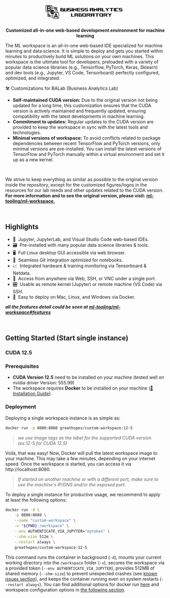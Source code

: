 <h1 align="center">
    <a href="https://github.com/anu7n/ml-workspace-custom" title="ML Workspace Customized Home">
    <img width=50% alt="" src="https://github.com/anu7n/ml-workspace-custom/blob/main/resources/branding/logo.png"> </a>
    <br>
</h1>

<p align="center">
    <strong>Customized all-in-one web-based development environment for machine learning</strong>
</p>

The ML workspace is an all-in-one web-based IDE specialized for machine learning and data science. It is simple to deploy and gets you started within minutes to productively build ML solutions on your own machines. This workspace is the ultimate tool for developers, preloaded with a variety of popular data science libraries (e.g., Tensorflow, PyTorch, Keras, Sklearn) and dev tools (e.g., Jupyter, VS Code, Tensorboard) perfectly configured, optimized, and integrated.

🛠 Customizations for BALab (Business Analytics Lab)
- **Self-maintained CUDA version:** Due to the original version not being updated for a long time, this customization ensures that the CUDA version is actively maintained and frequently updated, ensuring compatibility with the latest developments in machine learning.
- **Commitment to updates:** Regular updates to the CUDA version are provided to keep the workspace in sync with the latest tools and technologies.
- **Minimal versions of workspace:** To avoid conflicts related to package dependencies between recent TensorFlow and PyTorch versions, only minimal versions are pre-installed. You can install the latest versions of TensorFlow and PyTorch manually within a virtual environment and set it up as a new kernel.

<br>

We strive to keep everything as similar as possible to the original version inside the repository, except for the customized figures/logos in the resources for our lab needs and other updates related to the CUDA version. **For more information and to see the original version, please visit: [ml-tooling/ml-workspace.](https://github.com/ml-tooling/ml-workspace)**

<br>

## Highlights

- 💫&nbsp; Jupyter, JupyterLab, and Visual Studio Code web-based IDEs.
- 🗃&nbsp; Pre-installed with many popular data science libraries & tools.
- 🖥&nbsp; Full Linux desktop GUI accessible via web browser.
- 🔀&nbsp; Seamless Git integration optimized for notebooks.
- 📈&nbsp; Integrated hardware & training monitoring via Tensorboard & Netdata.
- 🚪&nbsp; Access from anywhere via Web, SSH, or VNC under a single port.
- 🎛&nbsp; Usable as remote kernel (Jupyter) or remote machine (VS Code) via SSH.
- 🐳&nbsp; Easy to deploy on Mac, Linux, and Windows via Docker.

***all the features detail could be seen at [ml-tooling/ml-workspace#features](https://github.com/ml-tooling/ml-workspace#features)***

<br>

## Getting Started (Start single instance)

### CUDA 12.5

### Prerequisites

- **CUDA Version 12.5** need to be installed on your machine (tested well on nvidia driver Version: 555.99)
- The workspace requires **Docker** to be installed on your machine ([📖 Installation Guide](https://docs.docker.com/install/#supported-platforms)).

### Deployment

Deploying a single workspace instance is as simple as:

```bash
docker run -p 8080:8080 greathopes/custom-workspace:12-5
```
> *we use image tags as the label for the supported CUDA version (ex:12-5 for CUDA 12.5)*

Voilà, that was easy! Now, Docker will pull the latest workspace image to your machine. This may take a few minutes, depending on your internet speed. Once the workspace is started, you can access it via http://localhost:8080.

> _If started on another machine or with a different port, make sure to use the machine's IP/DNS and/or the exposed port._

To deploy a single instance for productive usage, we recommend to apply at least the following options:

```bash
docker run -d \
    -p 8080:8080 \
    --name "custom-workspace" \
    -v "${PWD}:/workspace" \
    --env AUTHENTICATE_VIA_JUPYTER="mytoken" \
    --shm-size 512m \
    --restart always \
    greathopes/custom-workspace:12-5
```

This command runs the container in background (`-d`), mounts your current working directory into the `/workspace` folder (`-v`), secures the workspace via a provided token (`--env AUTHENTICATE_VIA_JUPYTER`), provides 512MB of shared memory (`--shm-size`) to prevent unexpected crashes (see [known issues section](https://github.com/ml-tooling/ml-workspace#known-issues)), and keeps the container running even on system restarts (`--restart always`). You can find additional options for docker run [here](https://docs.docker.com/engine/reference/commandline/run/) and workspace configuration options in [the following section](https://github.com/ml-tooling/ml-workspace#Configuration).


